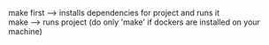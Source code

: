 make first --> installs dependencies for project and runs it   
make --> runs project (do only 'make' if dockers are installed on your machine)
